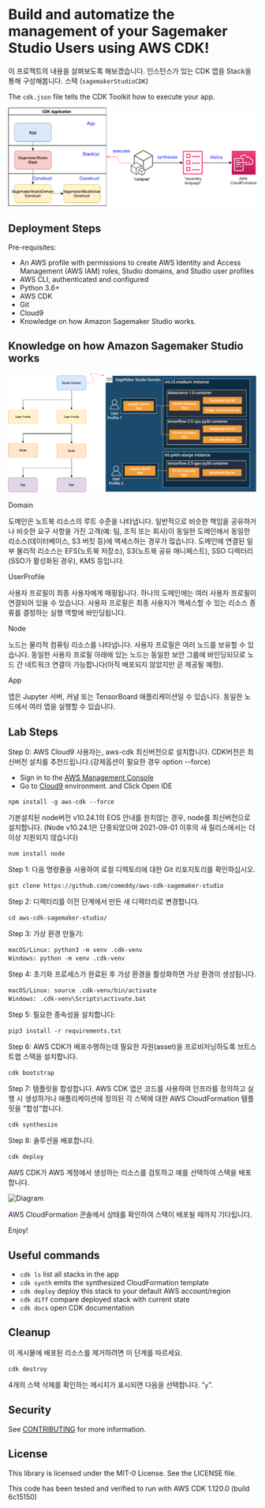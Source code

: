 # Build and automatize the management of your Sagemaker Studio Users using AWS CDK!

이 프로젝트의 내용을 살펴보도록 해보겠습니다. 인스턴스가 있는 CDK 앱을 Stack을 통해 구성해봅니다.
스택 (`sagemakerStudioCDK`)

The `cdk.json` file tells the CDK Toolkit how to execute your app.

![Diagram](img/SM_VPC_3.png)

## Deployment Steps

Pre-requisites:

* An AWS profile with permissions to create AWS Identity and Access Management (AWS IAM) roles, Studio domains, and Studio user profiles
* AWS CLI, authenticated and configured
* Python 3.6+
* AWS CDK
* Git
* Cloud9
* Knowledge on how Amazon Sagemaker Studio works.

## Knowledge on how Amazon Sagemaker Studio works

![Diagram](img/SM_VPC_CDK_Domain.png)

Domain

도메인은 노트북 리소스의 루트 수준을 나타냅니다. 일반적으로 비슷한 책임을 공유하거나 비슷한 요구 사항을 가진 고객(예: 팀, 조직 또는 회사)이 동일한 도메인에서 동일한 리소스(데이터베이스, S3 버킷 등)에 액세스하는 경우가 많습니다. 
도메인에 연결된 일부 물리적 리소스는 EFS(노트북 저장소), S3(노트북 공유 매니페스트), SSO 디렉터리(SSO가 활성화된 경우), KMS 등입니다.

UserProfile

사용자 프로필이 최종 사용자에게 매핑됩니다. 하나의 도메인에는 여러 사용자 프로필이 연결되어 있을 수 있습니다. 
사용자 프로필은 최종 사용자가 액세스할 수 있는 리소스 종류를 결정하는 실행 역할에 바인딩됩니다.

Node

노드는 물리적 컴퓨팅 리소스를 나타냅니다. 사용자 프로필은 여러 노드를 보유할 수 있습니다. 
동일한 사용자 프로필 아래에 있는 노드는 동일한 보안 그룹에 바인딩되므로 노드 간 네트워크 연결이 가능합니다(아직 배포되지 않았지만 곧 제공될 예정).

App

앱은 Jupyter 서버, 커널 또는 TensorBoard 애플리케이션일 수 있습니다. 동일한 노드에서 여러 앱을 실행할 수 있습니다.

## Lab Steps

Step 0: AWS Cloud9 사용자는, aws-cdk 최신버전으로 설치합니다.
CDK버전은 최신버전 설치를 추천드립니다.(강제옵션이 필요한 경우 option --force)

* Sign in to the [AWS Management Console](https://console.aws.amazon.com/)
* Go to [Cloud9](https://console.aws.amazon.com/cloud9/) environment. and Click Open IDE
 
`npm install -g aws-cdk --force`

기본설치된 node버전 v10.24.1의 EOS 안내를 원치않는 경우, node를 최신버전으로 설치합니다.
(Node v10.24.1은 단종되었으며 2021-09-01 이후의 새 릴리스에서는 더 이상 지원되지 않습니다)

`nvm install node`

Step 1: 다음 명령줄을 사용하여 로컬 디렉토리에 대한 Git 리포지토리를 확인하십시오.

`git clone https://github.com/comeddy/aws-cdk-sagemaker-studio`

Step 2: 디렉터리를 이전 단계에서 만든 새 디렉터리로 변경합니다.

`cd aws-cdk-sagemaker-studio/`

Step 3: 가상 환경 만들기:

`macOS/Linux: python3 -m venv .cdk-venv` <br>
`Windows: python -m venv .cdk-venv`

Step 4: 초기화 프로세스가 완료된 후 가상 환경을 활성화하면 가상 환경이 생성됩니다.

`macOS/Linux: source .cdk-venv/bin/activate` <br>
`Windows: .cdk-venv\Scripts\activate.bat`

Step 5: 필요한 종속성을 설치합니다:

`pip3 install -r requirements.txt`

Step 6: AWS CDK가 배포수행하는데 필요한 자원(asset)을 프로비저닝하도록 브트스트랩 스택을 설치합니다.

`cdk bootstrap`

Step 7: 템플릿을 합성합니다. AWS CDK 앱은 코드를 사용하여 인프라를 정의하고 실행 시 생성하거나
애플리케이션에 정의된 각 스택에 대한 AWS CloudFormation 템플릿을 "합성"합니다.

`cdk synthesize`

Step 8: 솔루션을 배포합니다.

`cdk deploy`

AWS CDK가 AWS 계정에서 생성하는 리소스를 검토하고 예를 선택하여 스택을 배포합니다.

![Diagram](img/aws_cdk_sagemake_studio_deploy_confimation.png)

AWS CloudFormation 콘솔에서 상태를 확인하여 스택이 배포될 때까지 기다립니다.

Enjoy!

## Useful commands

* `cdk ls`          list all stacks in the app
* `cdk synth`       emits the synthesized CloudFormation template
* `cdk deploy`      deploy this stack to your default AWS account/region
* `cdk diff`        compare deployed stack with current state
* `cdk docs`        open CDK documentation

## Cleanup

이 게시물에 배포된 리소스를 제거하려면 이 단계를 따르세요.

`cdk destroy`

4개의 스택 삭제를 확인하는 메시지가 표시되면 다음을 선택합니다. “`y`”.

## Security

See [CONTRIBUTING](CONTRIBUTING.md#security-issue-notifications) for more information.

## License

This library is licensed under the MIT-0 License. See the LICENSE file.

This code has been tested and verified to run with AWS CDK 1.120.0 (build 6c15150)





